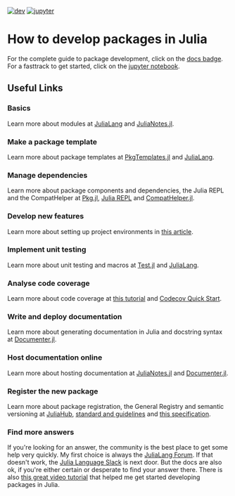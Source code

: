[![dev](https://img.shields.io/badge/docs-stable-blue.svg)](https://juliaturkudatascience.github.io/PkgTutorial.jl/dev/)
[![jupyter](https://img.shields.io/badge/Made%20with-Jupyter-orange?style=for-the-badge&logo=Jupyter)](https://github.com/JuliaTurkuDataScience/PkgTutorial.jl/blob/main/notebook.ipynb)

# How to develop packages in Julia

For the complete guide to package development, click on the [docs badge](https://juliaturkudatascience.github.io/PkgTutorial.jl/dev/). For a fasttrack to get started, click on the [jupyter notebook](https://juliaturkudatascience.github.io/PkgTutorial.jl/dev/).

## Useful Links

### Basics

Learn more about modules at [JuliaLang](https://docs.julialang.org/en/v1/manual/modules/) and [JuliaNotes.jl](https://m3g.github.io/JuliaNotes.jl/stable/modules/).

### Make a package template

Learn more about package templates at [PkgTemplates.jl](https://invenia.github.io/PkgTemplates.jl/stable/user/) and [JuliaLang](https://discourse.julialang.org/t/upload-new-package-to-github/56783).

### Manage dependencies

Learn more about package components and dependencies, the Julia REPL and the CompatHelper at [Pkg.jl](https://pkgdocs.julialang.org/v1/), [Julia REPL](https://docs.julialang.org/en/v1/stdlib/REPL/) and [CompatHelper.jl](https://juliaregistries.github.io/CompatHelper.jl/stable/).

### Develop new features

Learn more about setting up project environments in [this article](https://towardsdatascience.com/how-to-setup-project-environments-in-julia-ec8ae73afe9c).

### Implement unit testing

Learn more about unit testing and macros at [Test.jl](https://docs.julialang.org/en/v1/stdlib/Test/) and [JuliaLang](https://discourse.julialang.org/t/best-practices-for-julia-unit-testing/30858).

### Analyse code coverage

Learn more about code coverage at [this tutorial](https://github.com/codecov/example-julia) and [Codecov Quick Start](https://docs.codecov.com/docs/quick-start).

### Write and deploy documentation

Learn more about generating documentation in Julia and docstring syntax at
[Documenter.jl](https://juliadocs.github.io/Documenter.jl/stable/).

### Host documentation online

Learn more about hosting documentation at [JuliaNotes.jl](https://m3g.github.io/JuliaNotes.jl/stable/publish_docs/) and [Documenter.jl](https://juliadocs.github.io/Documenter.jl/stable/man/hosting/).

### Register the new package

Learn more about package registration, the General Registry and semantic versioning at [JuliaHub](https://juliahub.com/ui/Packages), [standard and guidelines](https://github.com/JuliaRegistries/General) and [this specification](https://semver.org/).

### Find more answers

If you're looking for an answer, the community is the best place to get some help very quickly. My first choice is always the [JuliaLang Forum](https://discourse.julialang.org/). If that doesn't work, the [Julia Language Slack](https://julialang.org/slack/) is next door. But the docs are also ok, if you're either certain or desperate to find your answer there. There is also [this great video tutorial](https://www.youtube.com/watch?v=QVmU29rCjaA) that helped me get started developing packages in Julia.
